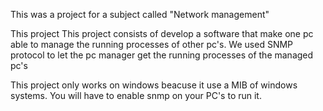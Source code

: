 This was a project for a subject called "Network management"

This project This project consists of develop a software that make one pc able to manage the running processes of other pc's.
We used SNMP protocol to let the pc manager get the running processes of the managed pc's

This project only works on windows beacuse it use a MIB of windows systems.
You will have to enable snmp on your PC's to run it.
